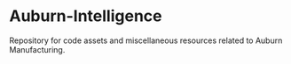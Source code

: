 # Auburn-Intelligence
Repository for code assets and miscellaneous resources related to Auburn Manufacturing.
